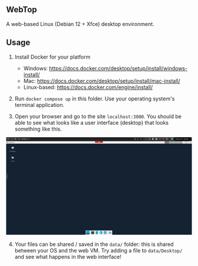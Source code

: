 ## WebTop

A web-based Linux (Debian 12 + Xfce) desktop environment.

## Usage

1. Install Docker for your platform
      - Windows: https://docs.docker.com/desktop/setup/install/windows-install/
      - Mac: https://docs.docker.com/desktop/setup/install/mac-install/  
      - Linux-based: https://docs.docker.com/engine/install/

2. Run `docker compose up` in this folder. Use your operating system's terminal application. 

3. Open your browser and go to the site `localhost:3000`. You should be able to see what looks like a user interface (desktop) that looks something like this.

![desktop](images/desktop.png)

4. Your files can be shared / saved in the `data/` folder: this is shared between your OS and the web VM. Try adding a file to `data/Desktop/` and see what happens in the web interface!